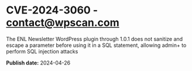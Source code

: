 # CVE-2024-3060 - contact@wpscan.com

The ENL Newsletter WordPress plugin through 1.0.1 does not sanitize and escape a parameter before using it in a SQL statement, allowing admin+ to perform SQL injection attacks

**Publish date:** 2024-04-26
